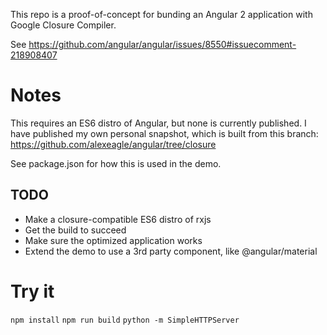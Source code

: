 This repo is a proof-of-concept for bunding an Angular 2 application with Google Closure Compiler.

See https://github.com/angular/angular/issues/8550#issuecomment-218908407

# Notes

This requires an ES6 distro of Angular, but none is currently published.
I have published my own personal snapshot, which is built from this branch:
https://github.com/alexeagle/angular/tree/closure

See package.json for how this is used in the demo.

## TODO
- Make a closure-compatible ES6 distro of rxjs
- Get the build to succeed
- Make sure the optimized application works
- Extend the demo to use a 3rd party component, like @angular/material

# Try it
`npm install`
`npm run build`
`python -m SimpleHTTPServer`
